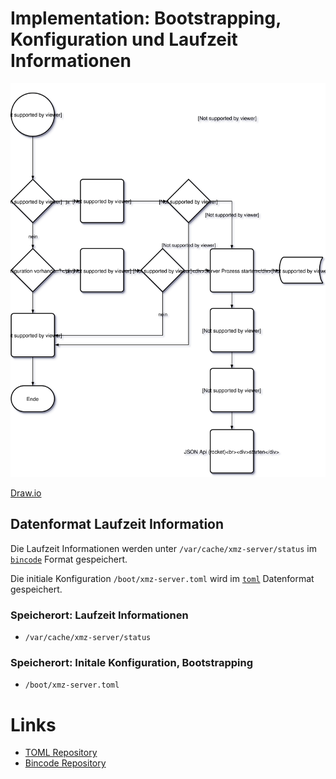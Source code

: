 # Implementation: Bootstrapping, Konfiguration und Laufzeit Informationen

![Flussdiagramm Bootrapping, Konfiguration][xmz-server-start]

[Draw.io](https://www.draw.io/#Lxmz-server-start)

## Datenformat Laufzeit Information

Die Laufzeit Informationen werden unter `/var/cache/xmz-server/status` im
[`bincode`][bincode-repo] Format gespeichert.

Die initiale Konfiguration `/boot/xmz-server.toml` wird im [`toml`][toml-repo] Datenformat
gespeichert.


### Speicherort: Laufzeit Informationen

- `/var/cache/xmz-server/status`

### Speicherort: Initale Konfiguration, Bootstrapping

-  `/boot/xmz-server.toml`


# Links
[Links]: #links

- [TOML Repository][toml-repo]
- [Bincode Repository][bincode-repo]


[toml-repo]: https://github.com/alexcrichton/toml-rs
[bincode-repo]: https://github.com/TyOverby/bincode

<!-- Bilder -->

[xmz-server-start]: images/xmz-server-start.svg
